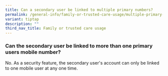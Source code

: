 ```yaml
---
title: Can a secondary user be linked to multiple primary numbers?
permalink: /general-info/family-or-trusted-care-usage/multiple-primary-numbers/
variant: tiptap
description: ""
third_nav_title: Family or trusted care usage
---
```

<h3>Can the secondary user be linked to more than one primary users mobile number?</h3>
<p>No. As a security feature, the secondary user's account can only be linked
to one mobile user at any one time.</p>
